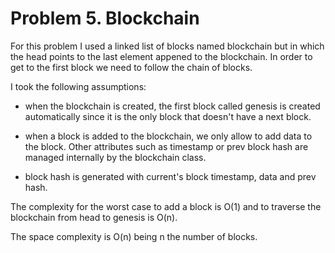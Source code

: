 # Problem 5. Blockchain

For this problem I used a linked list of blocks named blockchain but in 
which the head points to the last element appened to the blockchain.
In order to get to the first block we need to follow the chain of blocks.

I took the following assumptions:
- when the blockchain is created, the first block called genesis is created
automatically since it is the only block that doesn't have a next block.

- when a block is added to the blockchain, we only allow to add data to 
the block. Other attributes such as timestamp or prev block hash are
managed internally by the blockchain class.

- block hash is generated with current's block timestamp, data and prev hash.

The complexity for the worst case to add a block is O(1) and to traverse 
the blockchain from head to genesis is O(n).

The space complexity is O(n) being n the number of blocks.